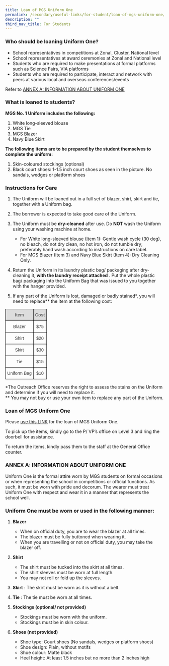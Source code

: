 ```yaml
---
title: Loan of MGS Uniform One
permalink: /secondary/useful-links/for-student/loan-of-mgs-uniform-one/
description: ""
third_nav_title: For Students
---
```

### Who should be loaning Uniform One?

*   School representatives in competitions at Zonal, Cluster, National level
*   School representatives at award ceremonies at Zonal and National level
*   Students who are required to make presentations at formal platforms such as Science Fairs, VIA platforms
*   Students who are required to participate, interact and network with peers at various local and overseas conferences/events

Refer to [ANNEX A: INFORMATION ABOUT UNIFORM ONE](https://www.mgs.moe.edu.sg/secondary/useful-links/for-student/loan-of-mgs-uniform-one#_ptoo_95327)

### What is loaned to students?

**MGS No. 1 Uniform includes the following:**

1.  White long-sleeved blouse 
2.  MGS Tie  
3.  MGS Blazer  
4.  Navy Blue Skirt  

**The following items are to be prepared by the student themselves to complete the uniform:**

1.  Skin-coloured stockings (optional)
2.  Black court shoes: 1-1.5 inch court shoes as seen in the picture. No sandals, wedges or platform shoes

### Instructions for Care


1.  The Uniform will be loaned out in a full set of blazer, shirt, skirt and tie, together with a Uniform bag.  
      
    
2.  The borrower is expected to take good care of the Uniform.  
      
    
3.  The Uniform must be **dry-cleaned** after use. Do **NOT** wash the Uniform using your washing machine at home.

	* For White long-sleeved blouse (Item 1): Gentle wash cycle (30 deg), no bleach, do not dry clean, no hot iron, do not tumble dry; preferably hand wash according to instructions on care label.
	* For MGS Blazer (Item 3) and Navy Blue Skirt (Item 4): Dry Cleaning Only.  
      
    
4.  Return the Uniform in its laundry plastic bag/ packaging after dry-cleaning it, **with the laundry receipt attached** . Put the whole plastic bag/ packaging into the Uniform Bag that was issued to you together with the hanger provided.  
      
    
5.  If any part of the Uniform is lost, damaged or badly stained*, you will need to replace** the item at the following cost:

<style type="text/css">
.tg  {border-collapse:collapse;border-spacing:0;}
.tg td{border-color:black;border-style:solid;border-width:1px;font-family:Arial, sans-serif;font-size:14px;
  overflow:hidden;padding:10px 5px;word-break:normal;}
.tg th{border-color:black;border-style:solid;border-width:1px;font-family:Arial, sans-serif;font-size:14px;
  font-weight:normal;overflow:hidden;padding:10px 5px;word-break:normal;}
.tg .tg-5hwe{color:#3D3D3D;text-align:center;vertical-align:middle}
.tg .tg-feqv{background-color:#DDD;color:#666;font-weight:bold;text-align:center;vertical-align:middle}
</style>
<table class="tg">
<thead>
  <tr>
    <th class="tg-feqv"><span style="color:#666;background-color:#DDD">Item</span></th>
    <th class="tg-feqv"><span style="color:#666;background-color:#DDD">Cost</span></th>
  </tr>
</thead>
<tbody>
  <tr>
    <td class="tg-5hwe">Blazer</td>
    <td class="tg-5hwe">$75</td>
  </tr>
  <tr>
    <td class="tg-5hwe">Shirt</td>
    <td class="tg-5hwe">$20</td>
  </tr>
  <tr>
    <td class="tg-5hwe">Skirt</td>
    <td class="tg-5hwe">$30</td>
  </tr>
  <tr>
    <td class="tg-5hwe">Tie</td>
    <td class="tg-5hwe">$15</td>
  </tr>
  <tr>
    <td class="tg-5hwe">Uniform Bag</td>
    <td class="tg-5hwe">$10</td>
  </tr>
</tbody>
</table>

*The Outreach Office reserves the right to assess the stains on the Uniform and determine if you will need to replace it.  <br>
** You may not buy or use your own item to replace any part of the Uniform.


### Loan of MGS Uniform One
  
Please [use this LINK](https://docs.google.com/forms/d/1VrOy1RXlpQiHtkapMRE57EvLIEjSt8Y1_nfzgr2zBDY/edit) for the loan of MGS Uniform One.  
  
To pick up the items, kindly go to the P/ VP’s office on Level 3 and ring the doorbell for assistance.  
  
To return the items, kindly pass them to the staff at the General Office counter.  
  
  

### ANNEX A: INFORMATION ABOUT UNIFORM ONE

  
Uniform One is the formal attire worn by MGS students on formal occasions or when representing the school in competitions or official functions. As such, it must be worn with pride and decorum. The wearer must treat Uniform One with respect and wear it in a manner that represents the school well.


### Uniform One must be worn or used in the following manner:  
  

1.  **Blazer**

	* When on official duty, you are to wear the blazer at all times.
	* The blazer must be fully buttoned when wearing it.
	* When you are travelling or not on official duty, you may take the blazer off.  
      
    

2.  **Shirt**

	* The shirt must be tucked into the skirt at all times.
	* The shirt sleeves must be worn at full length.
	* You may not roll or fold up the sleeves.  
      
    

3.  **Skirt** : The skirt must be worn as it is without a belt.  
      
    
4.  **Tie** : The tie must be worn at all times.  
      
    
5.  **Stockings (optional/ not provided)**

	* Stockings must be worn with the uniform.
	* Stockings must be in skin colour.  
      
    

6.  **Shoes (not provided)**

	* Shoe type: Court shoes (No sandals, wedges or platform shoes)
	* Shoe design: Plain, without motifs
	* Shoe colour: Matte black
	* Heel height: At least 1.5 inches but no more than 2 inches high